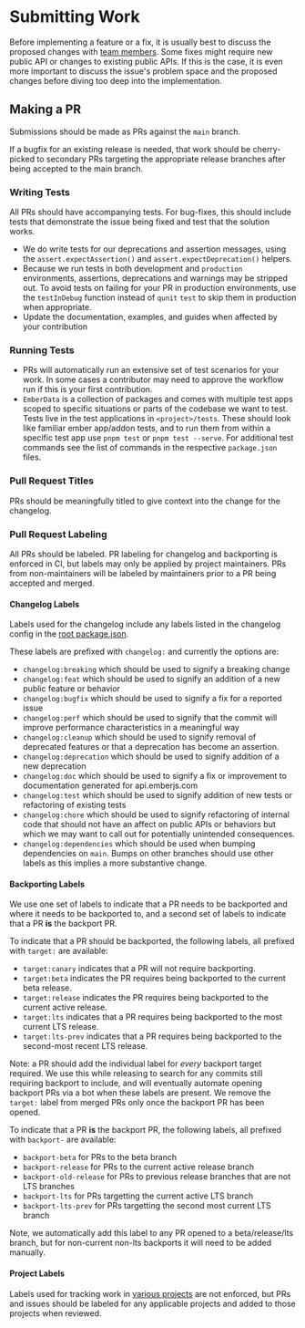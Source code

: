 # Submitting Work

Before implementing a feature or a fix, it is usually best to discuss the proposed changes with
[team members](https://emberjs.com/team/). Some fixes might require new public API or changes to
existing public APIs. If this is the case, it is even more important to discuss the issue's problem
space and the proposed changes before diving too deep into the implementation.

## Making a PR

Submissions should be made as PRs against the `main` branch.

If a bugfix for an existing release is needed, that work should be cherry-picked to
secondary PRs targeting the appropriate release branches after being accepted to the
main branch.

### Writing Tests

All PRs should have accompanying tests. For bug-fixes, this should include tests that demonstrate
the issue being fixed and test that the solution works.

- We do write tests for our deprecations and assertion messages, using the `assert.expectAssertion()` and `assert.expectDeprecation()` helpers.
- Because we run tests in both development and `production` environments, assertions, deprecations and warnings may be stripped out. To avoid tests on failing for your PR in production environments, use the `testInDebug` function instead of `qunit` `test` to skip them in production when appropriate.
- Update the documentation, examples, and guides when affected by your contribution

### Running Tests

- PRs will automatically run an extensive set of test scenarios for your work. In some cases a contributor
  may need to approve the workflow run if this is your first contribution.
- `EmberData` is a collection of packages and comes with multiple test apps scoped to specific situations
  or parts of the codebase we want to test. Tests live in the test applications in `<project>/tests`. These should look like familiar ember app/addon tests, and to run them from within a specific test app use `pnpm test` or `pnpm test --serve`. For additional test commands see the list
  of commands in the respective `package.json` files.

### Pull Request Titles

PRs should be meaningfully titled to give context into the change for the changelog.

### Pull Request Labeling

All PRs should be labeled. PR labeling for changelog and backporting is enforced in CI,
but labels may only be applied by project maintainers. PRs from non-maintainers will be
labeled by maintainers prior to a PR being accepted and merged.

#### Changelog Labels

Labels used for the changelog include any labels listed in the changelog config in the [root package.json](https://github.com/emberjs/data/blob/main/package.json).

These labels are prefixed with `changelog:` and currently the options are:

- `changelog:breaking` which should be used to signify a breaking change
- `changelog:feat` which should be used to signify an addition of a new public feature or behavior
- `changelog:bugfix` which should be used to signify a fix for a reported issue
- `changelog:perf` which should be used to signify that the commit will improve performance characteristics in a meaningful way
- `changelog:cleanup` which should be used to signify removal of deprecated features or that a deprecation has become an assertion.
- `changelog:deprecation` which should be used to signify addition of a new deprecation
- `changelog:doc` which should be used to signify a fix or improvement to documentation generated for api.emberjs.com
- `changelog:test` which should be used to signify addition of new tests or refactoring of existing tests
- `changelog:chore` which should be used to signify refactoring of internal code that should not have an affect on public APIs or behaviors but which we may want to call out for potentially unintended consequences.
- `changelog:dependencies` which should be used when bumping dependencies on `main`. Bumps on other branches should use other labels as this implies a more substantive change.

#### Backporting Labels

We use one set of labels to indicate that a PR needs to be backported and where it needs to be backported to, and a second set of labels to indicate that a PR **is** the backport PR.

To indicate that a PR should be backported, the following labels, all prefixed with `target:` are available:

- `target:canary` indicates that a PR will not require backporting.
- `target:beta` indicates the PR requires being backported to the current beta release.
- `target:release` indicates the PR requires being backported to the current active release.
- `target:lts` indicates that a PR requires being backported to the most current LTS release.
- `target:lts-prev` indicates that a PR requires being backported to the second-most recent LTS release.

Note: a PR should add the individual label for _every_ backport target required. We use this while releasing to search
for any commits still requiring backport to include, and will eventually automate opening backport PRs via a bot when
these labels are present. We remove the `target:` label from merged PRs only once the backport PR has been opened.

To indicate that a PR **is** the backport PR, the following labels, all prefixed with `backport-` are available:

- `backport-beta` for PRs to the beta branch
- `backport-release` for PRs to the current active release branch
- `backport-old-release` for PRs to previous release branches that are not LTS branches
- `backport-lts` for PRs targetting the current active LTS branch
- `backport-lts-prev` for PRs targetting the second most current LTS branch

Note, we automatically add this label to any PR opened to a beta/release/lts branch, but for non-current non-lts backports
it will need to be added manually.

#### Project Labels

Labels used for tracking work in [various projects](https://github.com/emberjs/data/projects) are not enforced, but PRs and issues should be labeled for any applicable projects and added to those projects when reviewed.
